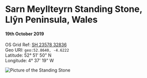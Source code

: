 <!--- -convert_greyscale -if jpeg_high -bg #f3ecde -->
# Sarn Meyllteyrn Standing Stone, Llŷn Peninsula, Wales
#### 19th October 2019  
OS Grid Ref: [SH 23578 32836](https://osmaps.ordnancesurvey.co.uk/52.86401,-4.62222,7/pin)  
Geo URI: `geo:52.8640, -4.6222`  
Latitude: 52° 51' 50" N  
Longitude: 4° 37' 19" W

![Picture of the Standing Stone](sarn_standing_stone.jpg)
